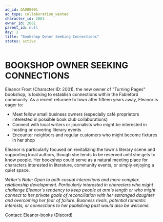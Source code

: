 ```yaml
---
ad_id: GA000001
ad_type: collaboration_wanted
character_id: 2001
owner_id: 2001
parent_id: null
day: 1
title: "Bookshop Owner Seeking Connections"
status: active
---
```


# BOOKSHOP OWNER SEEKING CONNECTIONS

Eleanor Frost (Character ID: 2001), the new owner of "Turning Pages" bookshop, is looking to establish connections within the Fableford community. As a recent returnee to town after fifteen years away, Eleanor is eager to:

- Meet fellow small business owners (especially café proprietors interested in possible book club collaborations)
- Connect with local writers or journalists who might be interested in hosting or covering literary events
- Encounter neighbors and regular customers who might become fixtures in her shop

Eleanor is particularly focused on revitalizing the town's literary scene and supporting local authors, though she tends to be reserved until she gets to know people. Her bookshop could serve as a natural meeting place for characters interested in literature, community events, or simply enjoying a quiet space.

*Writer's Note: Open to both casual interactions and more complex relationship development. Particularly interested in characters who might challenge Eleanor's tendency to keep people at arm's length or who might connect to her private goals of reconciliation with her estranged daughter and overcoming her fear of failure. Business rivals, potential romantic interests, or connections to her publishing past would also be welcome.*

Contact: Eleanor-books (Discord)